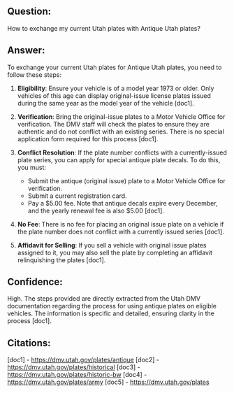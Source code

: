 ## Question:
How to exchange my current Utah plates with Antique Utah plates?
## Answer:
To exchange your current Utah plates for Antique Utah plates, you need to follow these steps:

1. **Eligibility**: Ensure your vehicle is of a model year 1973 or older. Only vehicles of this age can display original-issue license plates issued during the same year as the model year of the vehicle [doc1].

2. **Verification**: Bring the original-issue plates to a Motor Vehicle Office for verification. The DMV staff will check the plates to ensure they are authentic and do not conflict with an existing series. There is no special application form required for this process [doc1].

3. **Conflict Resolution**: If the plate number conflicts with a currently-issued plate series, you can apply for special antique plate decals. To do this, you must:
   - Submit the antique (original issue) plate to a Motor Vehicle Office for verification.
   - Submit a current registration card.
   - Pay a $5.00 fee. Note that antique decals expire every December, and the yearly renewal fee is also $5.00 [doc1].

4. **No Fee**: There is no fee for placing an original issue plate on a vehicle if the plate number does not conflict with a currently issued series [doc1].

5. **Affidavit for Selling**: If you sell a vehicle with original issue plates assigned to it, you may also sell the plate by completing an affidavit relinquishing the plates [doc1].

## Confidence:
High. The steps provided are directly extracted from the Utah DMV documentation regarding the process for using antique plates on eligible vehicles. The information is specific and detailed, ensuring clarity in the process [doc1].

## Citations:
[doc1] - https://dmv.utah.gov/plates/antique
[doc2] - https://dmv.utah.gov/plates/historical
[doc3] - https://dmv.utah.gov/plates/historic-bw
[doc4] - https://dmv.utah.gov/plates/army
[doc5] - https://dmv.utah.gov/plates
